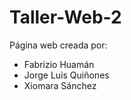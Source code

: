 # Taller-Web-2

Página web creada por:

 - Fabrizio Huamán
 - Jorge Luis Quiñones
 - Xiomara Sánchez
